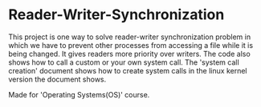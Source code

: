 # Reader-Writer-Synchronization
This project is one way to solve reader-writer synchronization problem in which we have to prevent other processes from accessing a file while it is being changed. It gives readers more priority over writers.
The code also shows how to call a custom or your own system call.
The 'system call creation' document shows how to create system calls in the linux kernel version the document shows.

Made for 'Operating Systems(OS)' course.
